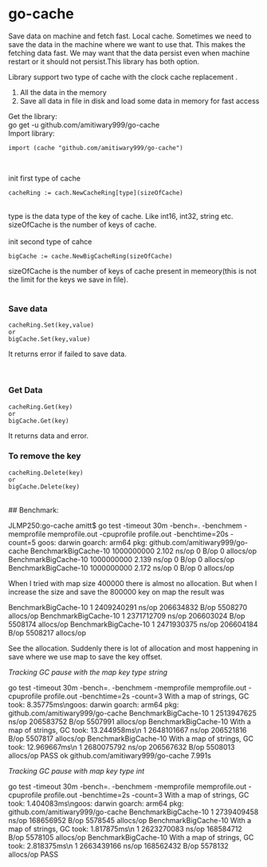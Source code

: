 # go-cache
Save data on machine and fetch fast. Local cache.
Sometimes we need to save the data in the machine where we want to use that. This makes the fetching data fast. We may want that the data persist even when machine restart or it should not persist.This library has both option.

Library support two type of cache with the clock cache replacement .
1. All the data in the memory
2. Save all data in file in disk and load some data in memory for fast access

Get the library:<br> go get -u github.com/amitiwary999/go-cache<br>
Import library:<br> 
```
import (cache "github.com/amitiwary999/go-cache")
```
<br>

init first type of cache<br>
```
cacheRing := cach.NewCacheRing[type](sizeOfCache)
```
<br>
type is the data type of the key of cache. Like int16, int32, string etc.<br>
sizeOfCache is the number of keys of cache.<br>
<br>
init second type of cahce
<br>

```
bigCache := cache.NewBigCacheRing(sizeOfCache)
```
sizeOfCache is the number of keys of cache present in memeory(this is not the limit for the keys we save in file).<br>
<br>

### Save data 
```
cacheRing.Set(key,value)
or
bigCache.Set(key,value)
```
It returns error if failed to save data.

<br>

### Get Data

```
cacheRing.Get(key)
or
bigCache.Get(key)
```
It returns data and error. 
<br>

### To remove the key
```
cacheRing.Delete(key)
or
bigCache.Delete(key)
```
<br>
## Benchmark:

JLMP250:go-cache amitt$ go test -timeout 30m  -bench=.  -benchmem -memprofile memprofile.out -cpuprofile profile.out  -benchtime=20s -count=5
goos: darwin
goarch: arm64
pkg: github.com/amitiwary999/go-cache
BenchmarkBigCache-10    	1000000000	         2.102 ns/op	       0 B/op	       0 allocs/op
BenchmarkBigCache-10    	1000000000	         2.139 ns/op	       0 B/op	       0 allocs/op
BenchmarkBigCache-10    	1000000000	         2.172 ns/op	       0 B/op	       0 allocs/op

When I tried with map size 400000 there is almost no allocation. 
But when I increase the size and save the 800000 key on map the result was 

BenchmarkBigCache-10    	       1	2409240291 ns/op	206634832 B/op	 5508270 allocs/op
BenchmarkBigCache-10    	       1	2371712709 ns/op	206603024 B/op	 5508174 allocs/op
BenchmarkBigCache-10    	       1	2471930375 ns/op	206604184 B/op	 5508217 allocs/op

See the allocation. Suddenly there is lot of allocation and most happening in save where we use map to save the key offset.

*Tracking GC pause with the map key type string* 

go test -timeout 30m  -bench=.  -benchmem -memprofile memprofile.out -cpuprofile profile.out  -benchtime=2s -count=3
With a map of strings, GC took: 8.35775ms\ngoos: darwin
goarch: arm64
pkg: github.com/amitiwary999/go-cache
BenchmarkBigCache-10    	       1	2513947625 ns/op	206583752 B/op	 5507991 allocs/op
BenchmarkBigCache-10    	With a map of strings, GC took: 13.244958ms\n       1	2648101667 ns/op	206521816 B/op	 5507817 allocs/op
BenchmarkBigCache-10    	With a map of strings, GC took: 12.969667ms\n       1	2680075792 ns/op	206567632 B/op	 5508013 allocs/op
PASS
ok  	github.com/amitiwary999/go-cache	7.991s

*Tracking GC pause with map key type int* 

go test -timeout 30m  -bench=.  -benchmem -memprofile memprofile.out -cpuprofile profile.out  -benchtime=2s -count=3
With a map of strings, GC took: 1.404083ms\ngoos: darwin
goarch: arm64
pkg: github.com/amitiwary999/go-cache
BenchmarkBigCache-10    	       1	2739409458 ns/op	168656952 B/op	 5578545 allocs/op
BenchmarkBigCache-10    	With a map of strings, GC took: 1.817875ms\n       1	2623270083 ns/op	168584712 B/op	 5578105 allocs/op
BenchmarkBigCache-10    	With a map of strings, GC took: 2.818375ms\n       1	2663439166 ns/op	168562432 B/op	 5578132 allocs/op
PASS
